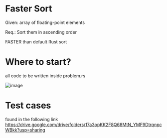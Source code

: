 # Faster Sort

Given: array of floating-point elements

Req.: 
Sort them in ascending order 

FASTER than default Rust sort

# Where to start?
all code to be written inside problem.rs

![image](https://github.com/y0sif/faster-sort/assets/61329766/cc318da7-8d8c-48a3-9b08-d6e68ce03114)

# Test cases
found in the following link
https://drive.google.com/drive/folders/17a3opKK2F8Q68MtN_YMF9DtrqnpcWBkk?usp=sharing
